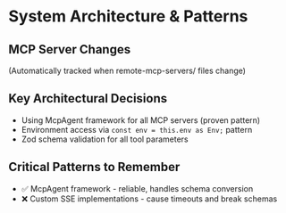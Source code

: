 # System Architecture & Patterns

## MCP Server Changes
(Automatically tracked when remote-mcp-servers/ files change)

## Key Architectural Decisions
- Using McpAgent framework for all MCP servers (proven pattern)
- Environment access via `const env = this.env as Env;` pattern
- Zod schema validation for all tool parameters

## Critical Patterns to Remember
- ✅ McpAgent framework - reliable, handles schema conversion
- ❌ Custom SSE implementations - cause timeouts and break schemas